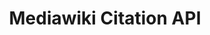 ---
layout: default
authors: Mediawiki, Zotero
description: 'Citoid is an auto-filled citation generator which automatically creates
  a citation template from online sources based on a URL or some academic reference
  identifiers like DOIs, PMIDs, PMCIDs and ISBNs. Mediawiki hosts a citoid API, which
  it''s possible to call: alternately, the code is open-source and can be run locally
  or on a server -- it uses Zotero''s translation servers.'
documentation: https://www.mediawiki.org/wiki/Citoid
last_edit: Wed, 01 Dec 2021 19:24:42 GMT
location: https://en.wikipedia.org/api/rest_v1/#/Citation/getCitation
shortname: citoid
tags:
- citation
terms_of_use: "API: Limit client to no more than 200 requests/sec \n\ncode:\nhttp://www.apache.org/licenses/LICENSE-2.0"
title: Mediawiki Citation API
uuid: a4d92bb0-baa8-4b85-a439-52b18e6c3c6b
---